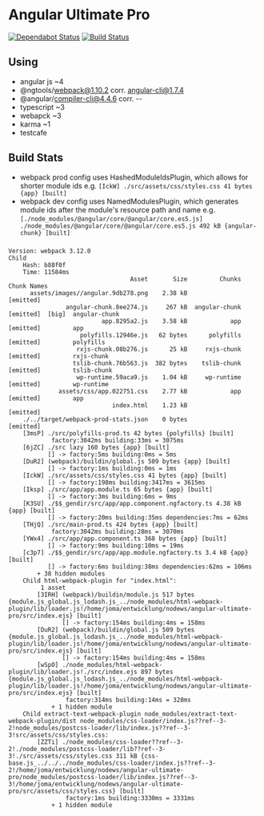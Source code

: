 # Angular Ultimate Pro

[![Dependabot Status](https://api.dependabot.com/badges/status?host=github&repo=joma74/angular-ultimate-pro)](https://dependabot.com) [![Build Status](https://travis-ci.org/joma74/angular-ultimate-pro.svg?branch=master)](https://travis-ci.org/joma74/angular-ultimate-pro)

## Using

- angular js ~4
- @ngtools/webpack@1.10.2 corr. angular-cli@1.7.4
- @angular/compiler-cli@4.4.6 corr. --
- typescript ~3
- webapck ~3
- karma ~1
- testcafe

## Build Stats

- webpack prod config uses HashedModuleIdsPlugin, which allows for shorter module ids e.g. `[IckW] ./src/assets/css/styles.css 41 bytes {app} [built]`
- webpack dev config uses NamedModulesPlugin, which generates module ids after the module's resource path and name e.g. `[./node_modules/@angular/core/@angular/core.es5.js] ./node_modules/@angular/core/@angular/core.es5.js 492 kB {angular-chunk} [built]`

###

```
Version: webpack 3.12.0
Child
    Hash: b88f0f
    Time: 11584ms
                                  Asset       Size         Chunks                    Chunk Names
      assets/images//angular.9db278.png    2.38 kB                 [emitted]
                angular-chunk.8ee274.js     267 kB  angular-chunk  [emitted]  [big]  angular-chunk
                          app.8295a2.js    3.58 kB            app  [emitted]         app
                    polyfills.12946e.js   62 bytes      polyfills  [emitted]         polyfills
                   rxjs-chunk.08b276.js      25 kB     rxjs-chunk  [emitted]         rxjs-chunk
                  tslib-chunk.76b563.js  382 bytes    tslib-chunk  [emitted]         tslib-chunk
                   wp-runtime.59aca9.js    1.04 kB     wp-runtime  [emitted]         wp-runtime
              assets/css/app.022751.css    2.77 kB            app  [emitted]         app
                             index.html    1.23 kB                 [emitted]
    ./../target/webpack-prod-stats.json    0 bytes                 [emitted]
    [3msP] ./src/polyfills-prod.ts 42 bytes {polyfills} [built]
            factory:3042ms building:33ms = 3075ms
    [6jZC] ./src lazy 160 bytes {app} [built]
           [] -> factory:5ms building:0ms = 5ms
    [DuR2] (webpack)/buildin/global.js 509 bytes {app} [built]
           [] -> factory:1ms building:0ms = 1ms
    [IckW] ./src/assets/css/styles.css 41 bytes {app} [built]
           [] -> factory:198ms building:3417ms = 3615ms
    [Iksp] ./src/app/app.module.ts 65 bytes {app} [built]
           [] -> factory:3ms building:6ms = 9ms
    [K3SU] ./$$_gendir/src/app/app.component.ngfactory.ts 4.38 kB {app} [built]
           [] -> factory:20ms building:35ms dependencies:7ms = 62ms
    [THjQ] ./src/main-prod.ts 424 bytes {app} [built]
            factory:3042ms building:28ms = 3070ms
    [YWx4] ./src/app/app.component.ts 368 bytes {app} [built]
           [] -> factory:9ms building:10ms = 19ms
    [c3p7] ./$$_gendir/src/app/app.module.ngfactory.ts 3.4 kB {app} [built]
           [] -> factory:6ms building:38ms dependencies:62ms = 106ms
        + 38 hidden modules
    Child html-webpack-plugin for "index.html":
         1 asset
        [3IRH] (webpack)/buildin/module.js 517 bytes {module.js_global.js_lodash.js_../node_modules/html-webpack-plugin/lib/loader.js!/home/joma/entwicklung/nodews/angular-ultimate-pro/src/index.ejs} [built]
               [] -> factory:154ms building:4ms = 158ms
        [DuR2] (webpack)/buildin/global.js 509 bytes {module.js_global.js_lodash.js_../node_modules/html-webpack-plugin/lib/loader.js!/home/joma/entwicklung/nodews/angular-ultimate-pro/src/index.ejs} [built]
               [] -> factory:154ms building:4ms = 158ms
        [wSpO] ./node_modules/html-webpack-plugin/lib/loader.js!./src/index.ejs 897 bytes {module.js_global.js_lodash.js_../node_modules/html-webpack-plugin/lib/loader.js!/home/joma/entwicklung/nodews/angular-ultimate-pro/src/index.ejs} [built]
                factory:314ms building:14ms = 328ms
            + 1 hidden module
    Child extract-text-webpack-plugin node_modules/extract-text-webpack-plugin/dist node_modules/css-loader/index.js??ref--3-2!node_modules/postcss-loader/lib/index.js??ref--3-3!src/assets/css/styles.css:
        [ZZTi] ./node_modules/css-loader??ref--3-2!./node_modules/postcss-loader/lib??ref--3-3!./src/assets/css/styles.css 311 kB {css-base.js_../../../node_modules/css-loader/index.js??ref--3-2!/home/joma/entwicklung/nodews/angular-ultimate-pro/node_modules/postcss-loader/lib/index.js??ref--3-3!/home/joma/entwicklung/nodews/angular-ultimate-pro/src/assets/css/styles.css} [built]
                factory:1ms building:3330ms = 3331ms
            + 1 hidden module
```
